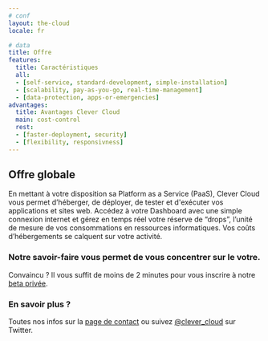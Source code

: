 ```yaml
---
# conf
layout: the-cloud
locale: fr

# data
title: Offre
features:
  title: Caractéristiques
  all:
  - [self-service, standard-development, simple-installation]
  - [scalability, pay-as-you-go, real-time-management]
  - [data-protection, apps-or-emergencies]
advantages:
  title: Avantages Clever Cloud
  main: cost-control
  rest:
  - [faster-deployment, security]
  - [flexibility, responsivness]
---
```

## Offre globale

En mettant à votre disposition sa Platform as a Service (PaaS), Clever Cloud
vous permet d’héberger, de déployer, de tester et d'exécuter vos applications
et sites web. Accédez à votre Dashboard avec une simple connexion internet et
gérez en temps réel votre réserve de “drops”, l’unité de mesure de vos
consommations en ressources informatiques. Vos coûts d’hébergements se calquent
sur votre activité.

### Notre savoir-faire vous permet de vous concentrer sur le votre.

Convaincu ? Il vous suffit de moins de 2 minutes pour vous inscrire à notre
[beta privée](/#signup "Inscription"). 

### En savoir plus ?

Toutes nos infos sur la [page de contact](/fr_FR/contact.html "Contact") ou
suivez [@clever_cloud](http://twitter.com/clever_cloud "Twitter") sur Twitter.
